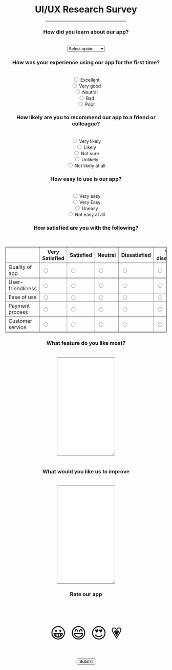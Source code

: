 <!DOCTYPE html>
<html>
<head>
<meta name="viewport" content="width=device-width, initial-scale=1">
    <title>USER EXPERIECE RESERACH SURVEY</title>
    <style>
body{
   background-image: url("online picture.jpg");
   background-size: 100%;
}
@media screen and (min-width: 600px) {
  div.example {
    font-size: 80px;
  }
}

@media screen and (max-width: 600px) {
  div.example {
    font-size: 30px;
  }
div{
background-color: #a8e063;
outline-style: dotted;
}
    </style>
</head>
<body>
<center>
<div class="maggie">
    <form action="/action_page.php" method="POST">
            <h1>UI/UX Research Survey</h1>
            <hr  width=50% />
            <h3>How did you learn about our app?</h3><br />
            <select id="APP" name="APP">
                <option value="select option">Select option</option>
                <option value="Search engine">Search engine</option>
                <option value="Facebook">Facebook</option>
                <option value="Twitter">Twitter</option>
                <option value="Instagram">Instagram</option>
                <option value="play store">Play store</option>
                <option value="Another website">Another website</option>
                <option value="Other text">Other text</option>
              </select>
<H3>How was your experience using our app for the first time?</H3><br />
<input type="radio" name="first" value="Ecellent" />
     <label for="Excellent"> Excellent</label>    
<br>
<input type="radio" name="first" value="Very good" />
    <label for="Very good"> Very good</label>     
<br>
<input type="radio" name="first" value="Neutral" />
     <label for="Neutral"> Neutral</label>    
<br>
<input type="radio" name="first" value="Bad" />
      <label for="Bad">Bad</label>   
<br>
<input type="radio" name="first" value="Poor" />
    <label for="Poor"> Poor</label>     
<br>
<H3>How likely are you to recommend our app to a friend or colleague?</H3><br />

<input type="radio" name="recommend" value="Very likely" />
         <label for="Very likely"> Very likely</label> 
<br>
<input type="radio" name="recommend" value="Likely" /> 
       <label for="Likely"> Likely</label>   
<br>
<input type="radio" name="recommend"  value="Not sure" />
     <label for="Not sure"> Not sure</label>    
<br>
<input type="radio" name="recommend"  value="Unlikely" />  
        <label for="Unlikely"> Unlikely</label>
<br/>
 <input type="radio" name="recommend" value="Not likely at all" />
        <label for="Not likely at all"> Not likely at all</label>
<br/>
<H3>How easy to use is our app?</H3><br />
<input type="radio" name="app" value="Very easy" />
<label for="Very easy"> Very easy</label>
<br>
<input type="radio" name="app" value="Easy" />
<label for="Very easy"> Very Easy</label>
<br>
<input type="radio" name="app" value="Uneasy" />
<label for="Uneasy"> Uneasy</label>
<br>
 <input type="radio" name="app" value="Not easy at all" />
 <label for="Not easy at all"> Not easy at all</label>
<br>
<H3>How satisfied are you with the following?</H3><br />
<table border="1">
    <tr>
        <th></th>
        <th>Very Satisfied</th>
        <th>Satisfied</th>
        <th>Neutral</th>
        <th>Dissatisfied</th>
        <th>Very dissatisfied</th>
    </tr>
    <tr>
        <td>Quality of app</td>
        <td><input type="radio" name="app" /></td>
        <td><input type="radio" name="app" /></td>
        <td><input type="radio" name="app" /></td>
        <td><input type="radio" name="app" /></td>
        <td><input type="radio" name="app" /></td>
    </tr>
    <tr>
        <td>User-friendliness</td>
        <td><input type="radio" name="friendliness" /></td>
        <td><input type="radio" name="friendliness" /></td>
        <td><input type="radio" name="friendliness" /></td>
        <td><input type="radio" name="friendliness" /></td>
        <td><input type="radio" name="friendliness" /></td>
    </tr>
    <tr>
        <td>Ease of use</td>
        <td><input type="radio" name="use" /></td>
        <td><input type="radio" name="use" /></td>
        <td><input type="radio" name="use" /></td>
        <td><input type="radio" name="use" /></td>
        <td><input type="radio" name="use" /></td>
    </tr>
    <tr>
        <td>Payment process</td>
        <td><input type="radio" name="process" /></td>
        <td><input type="radio" name="process" /></td>
        <td><input type="radio" name="process" /></td>
        <td><input type="radio" name="process" /></td>
        <td><input type="radio" name="process" /></td>
    </tr>
    <tr>
        <td>Customer service</td>
        <td><input type="radio" name="service" /></td>
        <td><input type="radio" name="service" /></td>
        <td><input type="radio" name="service" /></td>
        <td><input type="radio" name="service" /></td>
        <td><input type="radio" name="service" /></td>
    </tr>
</table>
<H3>What feature do you like most?</H3><br />
<textarea name="bio" rows="20" ></textarea><br />
<br />
<H3>What would you like us to improve</H3><br />
<textarea name="bio" rows="20" ></textarea>
<H3>Rate our app</H3><br />
<p style="font-size:48px">
        &#128512;
        &#128516;
        &#128525;
        &#128151;
       </tr> 
    </p>
    <input type="submit" value="Submit">
      </center>
    </form>
</div>
</body>
</html>
